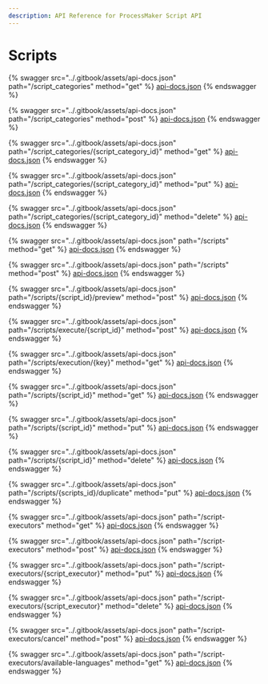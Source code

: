 ```yaml
---
description: API Reference for ProcessMaker Script API
---
```


# Scripts

{% swagger src="../.gitbook/assets/api-docs.json" path="/script_categories" method="get" %}
[api-docs.json](../.gitbook/assets/api-docs.json)
{% endswagger %}

{% swagger src="../.gitbook/assets/api-docs.json" path="/script_categories" method="post" %}
[api-docs.json](../.gitbook/assets/api-docs.json)
{% endswagger %}

{% swagger src="../.gitbook/assets/api-docs.json" path="/script_categories/{script_category_id}" method="get" %}
[api-docs.json](../.gitbook/assets/api-docs.json)
{% endswagger %}

{% swagger src="../.gitbook/assets/api-docs.json" path="/script_categories/{script_category_id}" method="put" %}
[api-docs.json](../.gitbook/assets/api-docs.json)
{% endswagger %}

{% swagger src="../.gitbook/assets/api-docs.json" path="/script_categories/{script_category_id}" method="delete" %}
[api-docs.json](../.gitbook/assets/api-docs.json)
{% endswagger %}

{% swagger src="../.gitbook/assets/api-docs.json" path="/scripts" method="get" %}
[api-docs.json](../.gitbook/assets/api-docs.json)
{% endswagger %}

{% swagger src="../.gitbook/assets/api-docs.json" path="/scripts" method="post" %}
[api-docs.json](../.gitbook/assets/api-docs.json)
{% endswagger %}

{% swagger src="../.gitbook/assets/api-docs.json" path="/scripts/{script_id}/preview" method="post" %}
[api-docs.json](../.gitbook/assets/api-docs.json)
{% endswagger %}

{% swagger src="../.gitbook/assets/api-docs.json" path="/scripts/execute/{script_id}" method="post" %}
[api-docs.json](../.gitbook/assets/api-docs.json)
{% endswagger %}

{% swagger src="../.gitbook/assets/api-docs.json" path="/scripts/execution/{key}" method="get" %}
[api-docs.json](../.gitbook/assets/api-docs.json)
{% endswagger %}

{% swagger src="../.gitbook/assets/api-docs.json" path="/scripts/{script_id}" method="get" %}
[api-docs.json](../.gitbook/assets/api-docs.json)
{% endswagger %}

{% swagger src="../.gitbook/assets/api-docs.json" path="/scripts/{script_id}" method="put" %}
[api-docs.json](../.gitbook/assets/api-docs.json)
{% endswagger %}

{% swagger src="../.gitbook/assets/api-docs.json" path="/scripts/{script_id}" method="delete" %}
[api-docs.json](../.gitbook/assets/api-docs.json)
{% endswagger %}

{% swagger src="../.gitbook/assets/api-docs.json" path="/scripts/{scripts_id}/duplicate" method="put" %}
[api-docs.json](../.gitbook/assets/api-docs.json)
{% endswagger %}

{% swagger src="../.gitbook/assets/api-docs.json" path="/script-executors" method="get" %}
[api-docs.json](../.gitbook/assets/api-docs.json)
{% endswagger %}

{% swagger src="../.gitbook/assets/api-docs.json" path="/script-executors" method="post" %}
[api-docs.json](../.gitbook/assets/api-docs.json)
{% endswagger %}

{% swagger src="../.gitbook/assets/api-docs.json" path="/script-executors/{script_executor}" method="put" %}
[api-docs.json](../.gitbook/assets/api-docs.json)
{% endswagger %}

{% swagger src="../.gitbook/assets/api-docs.json" path="/script-executors/{script_executor}" method="delete" %}
[api-docs.json](../.gitbook/assets/api-docs.json)
{% endswagger %}

{% swagger src="../.gitbook/assets/api-docs.json" path="/script-executors/cancel" method="post" %}
[api-docs.json](../.gitbook/assets/api-docs.json)
{% endswagger %}

{% swagger src="../.gitbook/assets/api-docs.json" path="/script-executors/available-languages" method="get" %}
[api-docs.json](../.gitbook/assets/api-docs.json)
{% endswagger %}
